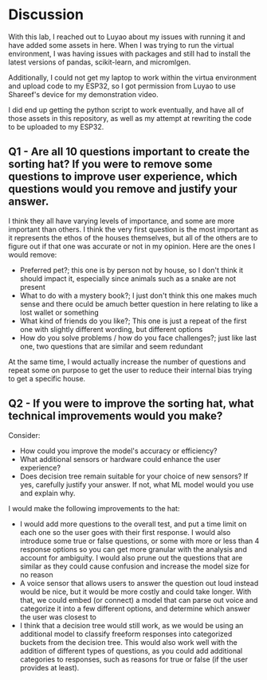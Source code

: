 # Discussion

With this lab, I reached out to Luyao about my issues with running it and have added some assets in here. When I was trying to run the virtual environment, I was having issues with packages and still had to install the latest versions of pandas, scikit-learn, and micromlgen. 

Additionally, I could not get my laptop to work within the virtua environment and upload code to my ESP32, so I got permission from Luyao to use Shareef's device for my demonstration video.

I did end up getting the python script to work eventually, and have all of those assets in this repository, as well as my attempt at rewriting the code to be uploaded to my ESP32.

## Q1 - Are all 10 questions important to create the sorting hat? If you were to remove some questions to improve user experience, which questions would you remove and justify your answer.

I think they all have varying levels of importance, and some are more important than others. I think the very first question is the most important as it represents the ethos of the houses themselves, but all of the others are to figure out if that one was accurate or not in my opinion. Here are the ones I would remove:

* Preferred pet?; this one is by person not by house, so I don't think it should impact it, especially since animals such as a snake are not present
* What to do with a mystery book?; I just don't think this one makes much sense and there oculd be amuch better question in here relating to like a lost wallet or something
* What kind of friends do you like?; This one is just a repeat of the first one with slightly different wording, but different options
* How do you solve problems / how do you face challenges?; just like last one, two questions that are similar and seem redundant

At the same time, I would actually increase the number of questions and repeat some on purpose to get the user to reduce their internal bias trying to get a specific house.

## Q2 - If you were to improve the sorting hat, what technical improvements would you make? 

Consider:

* How could you improve the model's accuracy or efficiency?
* What additional sensors or hardware could enhance the user experience?
* Does decision tree remain suitable for your choice of new sensors? If yes, carefully justify your answer. If not, what ML model would you use and explain why.

I would make the following improvements to the hat:

* I would add more questions to the overall test, and put a time limit on each one so the user goes with their first response. I would also introduce some true or false questions, or some with more or less than 4 response options so you can get more granular with the analysis and account for ambiguity. I would also prune out the questions that are similar as they could cause confusion and increase the model size for no reason
* A voice sensor that allows users to answer the question out loud instead would be nice, but it would be more costly and could take longer. With that, we could embed (or connect) a model that can parse out voice and categorize it into a few different options, and determine which answer the user was closest to
* I think that a decision tree would still work, as we would be using an additional model to classify freeform responses into categorized buckets from the decision tree. This would also work well with the addition of different types of questions, as you could add additional categories to responses, such as reasons for true or false (if the user provides at least).